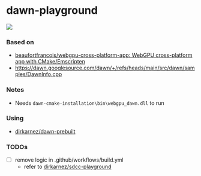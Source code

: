 dawn-playground
===============
![](https://github.com/dirkarnez/dawn-playground/actions/workflows/build.yml/badge.svg)

### Based on
- [beaufortfrancois/webgpu-cross-platform-app: WebGPU cross-platform app with CMake/Emscripten](https://github.com/beaufortfrancois/webgpu-cross-platform-app)
- https://dawn.googlesource.com/dawn/+/refs/heads/main/src/dawn/samples/DawnInfo.cpp

### Notes
- Needs `dawn-cmake-installation\bin\webgpu_dawn.dll` to run

### Using
- [dirkarnez/dawn-prebuilt](https://github.com/dirkarnez/dawn-prebuilt)

### TODOs
- [ ] remove logic in .github/workflows/build.yml
  - refer to [dirkarnez/sdcc-playground](https://github.com/dirkarnez/sdcc-playground)
